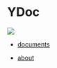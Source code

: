 # YDoc
![](style/images/logo.png)


* [documents](/documents/index.html)

* [about](/about/index.html)
